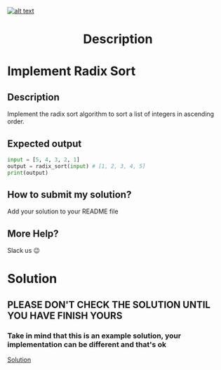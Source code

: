 <a href="https://www.core-code.io/">

![alt text](https://uploads-ssl.webflow.com/5eb2f56932c3562feab232e3/5f73550d00249e7e96c9f3de_Logo.png 'corecodeio')

</a>

<h1 align="center">Description</h1>

# Implement Radix Sort


## Description

Implement the radix sort algorithm to sort a list of integers in ascending order.

## Expected output
```python
input = [5, 4, 3, 2, 1]
output = radix_sort(input) # [1, 2, 3, 4, 5]
print(output)
``` 


## How to submit my solution?
    
Add your solution to your README file

## More Help?

Slack us 😉

# Solution

## PLEASE DON'T CHECK THE SOLUTION UNTIL YOU HAVE FINISH YOURS

### Take in mind that this is an example solution, your implementation can be different and that's ok

[Solution](../sol)
